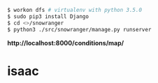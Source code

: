 ```bash
$ workon dfs # virtualenv with python 3.5.0
$ sudo pip3 install Django
$ cd <>/snowranger
$ python3 ./src/snowranger/manage.py runserver
```

__http://localhost:8000/conditions/map/__


# isaac